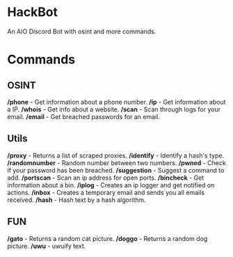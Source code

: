 # HackBot
An AIO Discord Bot with osint and more commands.

# Commands

## OSINT
**/phone** - Get information about a phone number.
**/ip** - Get information about a IP.
**/whois** - Get info about a website.
**/scan** - Scan through logs for your email.
**/email** - Get breached passwords for an email.

## Utils
**/proxy** - Returns a list of scraped proxies.
**/identify** - Identify a hash's type.
**/randomnumber** - Random number between two numbers.
**/pwned** - Check if your password has been breached.
**/suggestion** - Suggest a command to add.
**/portscan** - Scan an ip address for open ports.
**/bincheck** - Get information about a bin.
**/iplog** - Creates an ip logger and get notified on actions.
**/inbox** - Creates a temporary email and sends you all emails received.
**/hash** - Hash text by a hash algorithm.

## FUN
**/gato** - Returns a random cat picture.
**/doggo** - Returns a random dog picture.
**/uwu** - uwuify text.
